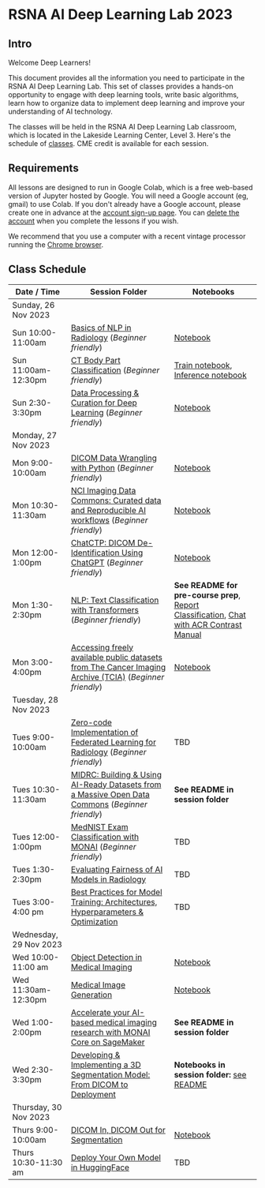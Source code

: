 # RSNA AI Deep Learning Lab 2023

## Intro

Welcome Deep Learners!  

This document provides all the information you need to participate in the RSNA AI Deep Learning Lab. This set of classes provides a hands-on opportunity to engage with deep learning tools, write basic algorithms, learn how to organize data to implement deep learning and improve your understanding of AI technology. 

The classes will be held in the RSNA AI Deep Learning Lab classroom, which is located in the Lakeside Learning Center, Level 3. Here's the schedule of [classes](#class-schedule). CME credit is available for each session.


## Requirements

All lessons are designed to run in Google Colab, which is a free web-based version of Jupyter hosted by Google. You will need a Google account (eg, gmail) to use Colab. If you don't already have a Google account, please create one in advance at the [account sign-up page](https://accounts.google.com/signup/v2/webcreateaccount?flowName=GlifWebSignIn&flowEntry=SignUp). You can [delete the account](https://support.google.com/accounts/answer/32046?hl=en) when you complete the lessons if you wish. 

We recommend that you use a computer with a recent vintage processor running the [Chrome browser](https://www.google.com/chrome/). 


## Class Schedule

| Date / Time | Session Folder | Notebooks |
| --- | --- | --- |
| Sunday, 26 Nov 2023 |
| Sun 10:00-11:00am | [Basics of NLP in Radiology](https://github.com/RSNA/AI-Deep-Learning-Lab-2023/tree/main/sessions/nlp-basics) (_Beginner friendly_) | [Notebook](https://github.com/RSNA/AI-Deep-Learning-Lab-2023/blob/main/sessions/nlp-basics/DLL52_Basics_NLP_Radiology.ipynb) |
| Sun 11:00am-12:30pm | [CT Body Part Classification](https://github.com/RSNA/AI-Deep-Learning-Lab-2023/tree/main/sessions/ct-body-part) (_Beginner friendly_) | [Train notebook](https://github.com/RSNA/AI-Deep-Learning-Lab-2023/blob/main/sessions/ct-body-part/train.ipynb), [Inference notebook](https://github.com/RSNA/AI-Deep-Learning-Lab-2023/blob/main/sessions/ct-body-part/inference.ipynb) |
| Sun 2:30-3:30pm | [Data Processing & Curation for Deep Learning](https://github.com/RSNA/AI-Deep-Learning-Lab-2023/tree/main/sessions/data-curation) (_Beginner friendly_) | [Notebook](https://github.com/RSNA/AI-Deep-Learning-Lab-2023/blob/main/sessions/data-curation/RSNA23_DLL_Data_Processing_Curation_for_Deep_Learning.ipynb) |
| Monday, 27 Nov 2023 |
| Mon 9:00-10:00am | [DICOM Data Wrangling with Python](https://github.com/RSNA/AI-Deep-Learning-Lab-2023/tree/main/sessions/dicom-wrangling) (_Beginner friendly_) | [Notebook](https://github.com/RSNA/AI-Deep-Learning-Lab-2023/blob/main/sessions/dicom-wrangling/DataWrangling2021RSNA16.ipynb) |
| Mon 10:30-11:30am | [NCI Imaging Data Commons: Curated data and Reproducible AI workflows](https://github.com/RSNA/AI-Deep-Learning-Lab-2023/tree/main/sessions/idc) (_Beginner friendly_) | [Notebook](https://github.com/ImagingDataCommons/IDC-Tutorials/blob/master/notebooks/labs/idc_rsna2023.ipynb) |
| Mon 12:00-1:00pm | [ChatCTP: DICOM De-Identification Using ChatGPT](https://github.com/georgezero/rsna23-chatctp-dicom-deid-using-chatgpt/) (_Beginner friendly_) | [Notebook](https://ai.skp.one/rsna23-deid-dll-colab-notebook) |
| Mon 1:30-2:30pm | [NLP: Text Classification with Transformers](https://github.com/RSNA/AI-Deep-Learning-Lab-2023/tree/main/sessions/nlp-text-classification) (_Beginner friendly_) | **See README for pre-course prep**, [Report Classification](https://github.com/RSNA/AI-Deep-Learning-Lab-2023/blob/main/sessions/nlp-text-classification/RSNA23_llama_cpp_report_labeling.ipynb), [Chat with ACR Contrast Manual](https://github.com/RSNA/AI-Deep-Learning-Lab-2023/blob/main/sessions/nlp-text-classification/RSNA23_ACR_contrast_manual_chat.ipynb) |
| Mon 3:00-4:00pm | [Accessing freely available public datasets from The Cancer Imaging Archive (TCIA)](https://github.com/RSNA/AI-Deep-Learning-Lab-2023/tree/main/sessions/tcia) (_Beginner friendly_) | [Notebook](https://github.com/RSNA/AI-Deep-Learning-Lab-2023/blob/main/sessions/tcia/TCIA_RSNA_Deep_Learning_Lab_2023.ipynb) |
| Tuesday, 28 Nov 2023 |
| Tues 9:00-10:00am | [Zero-code Implementation of Federated Learning for Radiology]() (_Beginner friendly_) | TBD |
| Tues 10:30-11:30am | [MIDRC: Building & Using AI-Ready Datasets from a Massive Open Data Commons](https://github.com/RSNA/AI-Deep-Learning-Lab-2023/tree/main/sessions/midrc) (_Beginner friendly_) | **See README in session folder** |
| Tues 12:00-1:00pm | [MedNIST Exam Classification with MONAI](https://github.com/RSNA/AI-Deep-Learning-Lab-2023/tree/main/sessions/mednist-monai) (_Beginner friendly_) | TBD |
| Tues 1:30-2:30pm | [Evaluating Fairness of AI Models in Radiology]() | TBD |
| Tues 3:00-4:00 pm | [Best Practices for Model Training: Architectures, Hyperparameters & Optimization](https://github.com/RSNA/AI-Deep-Learning-Lab-2023/tree/main/sessions/best-practices-training) | TBD |
| Wednesday, 29 Nov 2023 |
| Wed 10:00-11:00 am | [Object Detection in Medical Imaging](https://github.com/RSNA/AI-Deep-Learning-Lab-2023/tree/main/sessions/object-detection) | [Notebook](https://github.com/RSNA/AI-Deep-Learning-Lab-2023/blob/main/sessions/object-detection/YOLO_RSNA2023.pdf) |
| Wed 11:30am-12:30pm | [Medical Image Generation](https://github.com/RSNA/AI-Deep-Learning-Lab-2023/tree/main/sessions/image-generation) | [Notebook](https://github.com/RSNA/AI-Deep-Learning-Lab-2023/blob/main/sessions/image-generation/RSNA2023_DLL_DDPM.ipynb) |
| Wed 1:00-2:00pm | [Accelerate your AI-based medical imaging research with MONAI Core on SageMaker](https://github.com/RSNA/AI-Deep-Learning-Lab-2023/tree/main/sessions/monai-sagemaker) | **See README in session folder** |
| Wed 2:30-3:30pm | [Developing & Implementing a 3D Segmentation Model: From DICOM to Deployment](https://github.com/RSNA/AI-Deep-Learning-Lab-2023/tree/main/sessions/3d-seg) | **Notebooks in session folder:** [see README](https://github.com/RSNA/AI-Deep-Learning-Lab-2023/tree/main/sessions/3d-seg) |
| Thursday, 30 Nov 2023 |
| Thurs 9:00-10:00am | [DICOM In, DICOM Out for Segmentation](https://github.com/RSNA/AI-Deep-Learning-Lab-2023/tree/main/sessions/dicom-seg) | [Notebook](https://github.com/RSNA/AI-Deep-Learning-Lab-2023/blob/main/sessions/dicom-seg/RSNA_2021_DICOM_IN_DICOM_OUT_Segmentation.ipynb) |
| Thurs 10:30-11:30 am | [Deploy Your Own Model in HuggingFace]() | TBD |
